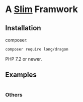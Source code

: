 # A [Slim][slim] Framwork

## Installation

composer:

```sh
composer require long/dragon
```

PHP 7.2 or newer.


## Examples


```php

```


### Others

[slim]: https://github.com/slimphp/Slim